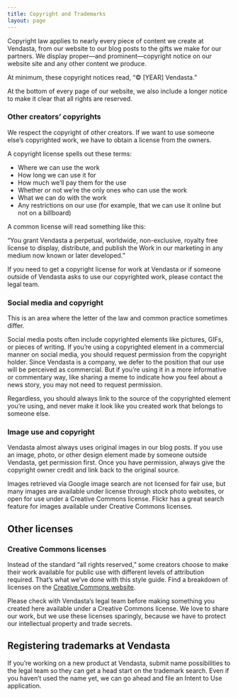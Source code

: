 ```yaml
---
title: Copyright and Trademarks
layout: page
---
```


Copyright law applies to nearly every piece of content we create at Vendasta, from our website to our blog posts to the gifts we make for our partners. We display proper—and prominent—copyright notice on our website site and any other content we produce.

At minimum, these copyright notices read, “&copy; [YEAR] Vendasta.”

At the bottom of every page of our website, we also include a longer notice to make it clear that all rights are reserved.

### Other creators’ copyrights

We respect the copyright of other creators. If we want to use someone else’s copyrighted work, we have to obtain a license from the owners.

A copyright license spells out these terms:

* Where we can use the work
* How long we can use it for
* How much we’ll pay them for the use
* Whether or not we’re the only ones who can use the work
* What we can do with the work
* Any restrictions on our use (for example, that we can use it online but not on a billboard)

A common license will read something like this:

“You grant Vendasta a perpetual, worldwide, non-exclusive, royalty free license to display, distribute, and publish the Work in our marketing in any medium now known or later developed.”

If you need to get a copyright license for work at Vendasta or if someone outside of Vendasta asks to use our copyrighted work, please contact the legal team.

### Social media and copyright

This is an area where the letter of the law and common practice sometimes differ.

Social media posts often include copyrighted elements like pictures, GIFs, or pieces of writing. If you’re using a copyrighted element in a commercial manner on social media, you should request permission from the copyright holder. Since Vendasta is a company, we defer to the position that our use will be perceived as commercial. But if you’re using it in a more informative or commentary way, like sharing a meme to indicate how you feel about a news story, you may not need to request permission.

Regardless, you should always link to the source of the copyrighted element you’re using, and never make it look like you created work that belongs to someone else.

### Image use and copyright

Vendasta almost always uses original images in our blog posts. If you use an image, photo, or other design element made by someone outside Vendasta, get permission first. Once you have permission, always give the copyright owner credit and link back to the original source.

Images retrieved via Google image search are not licensed for fair use, but many images are available under license through stock photo websites, or open for use under a Creative Commons license. Flickr has a great search feature for images available under Creative Commons licenses.

## Other licenses

### Creative Commons licenses

Instead of the standard “all rights reserved,” some creators choose to make their work available for public use with different levels of attribution required. That’s what we’ve done with this style guide. Find a breakdown of licenses on the [Creative Commons website](https://creativecommons.org/licenses/).

Please check with Vendasta’s legal team before making something you created here available under a Creative Commons license. We love to share our work, but we use these licenses sparingly, because we have to protect our intellectual property and trade secrets.

## Registering trademarks at Vendasta

If you’re working on a new product at Vendasta, submit name possibilities to the legal team so they can get a head start on the trademark search. Even if you haven’t used the name yet, we can go ahead and file an Intent to Use application.
